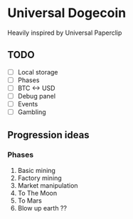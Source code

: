 # Universal Dogecoin

Heavily inspired by Universal Paperclip

## TODO

- [ ] Local storage
- [ ] Phases
- [ ] BTC <-> USD
- [ ] Debug panel
- [ ] Events
- [ ] Gambling

## Progression ideas

### Phases

1. Basic mining
1. Factory mining
1. Market manipulation
1. To The Moon
1. To Mars
1. Blow up earth ??
